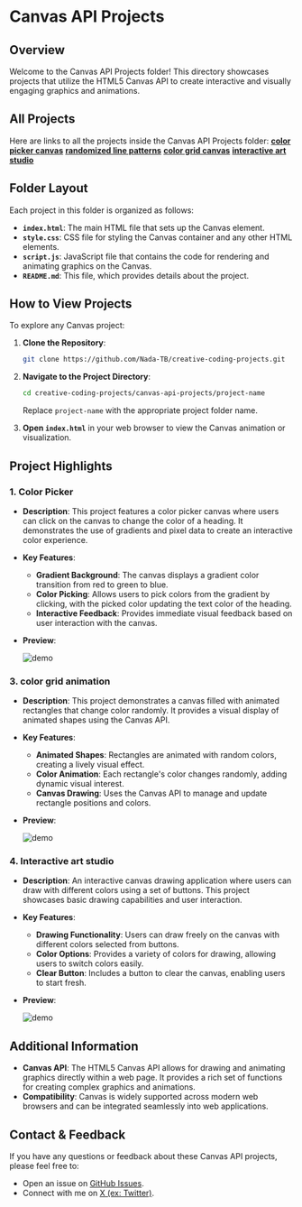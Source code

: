 
# Canvas API Projects

## Overview

Welcome to the Canvas API Projects folder! This directory showcases projects that utilize the HTML5 Canvas API to create interactive and visually engaging graphics and animations.

## All Projects

Here are links to all the projects inside the Canvas API Projects folder:
**[color picker canvas](https://github.com/Nada-TB/creative-coding-projects/tree/main/canvas-api-projects/color-picker-canvas)**
**[randomized line patterns](https://github.com/Nada-TB/creative-coding-projects/tree/main/canvas-api-projects/randomized-line-patterns)**
**[color grid canvas](https://github.com/Nada-TB/creative-coding-projects/tree/main/canvas-api-projects/color-grid-animation)**
**[interactive art studio](https://github.com/Nada-TB/creative-coding-projects/tree/main/canvas-api-projects/interactive-art-studio-application)**

## Folder Layout

Each project in this folder is organized as follows:

- **`index.html`**: The main HTML file that sets up the Canvas element.
- **`style.css`**: CSS file for styling the Canvas container and any other HTML elements.
- **`script.js`**: JavaScript file that contains the code for rendering and animating graphics on the Canvas.
- **`README.md`**: This file, which provides details about the project.

## How to View Projects

To explore any Canvas project:

1. **Clone the Repository**:
   ```bash
   git clone https://github.com/Nada-TB/creative-coding-projects.git
   ```
2. **Navigate to the Project Directory**:
   ```bash
   cd creative-coding-projects/canvas-api-projects/project-name
   ```
   Replace `project-name` with the appropriate project folder name.

3. **Open `index.html`** in your web browser to view the Canvas animation or visualization.

## Project Highlights

### 1. **Color Picker**
- **Description**: This project features a color picker canvas where users can click on the canvas to change the color of a heading. It demonstrates the use of gradients and pixel data to create an interactive color experience.
- **Key Features**:
  - **Gradient Background**: The canvas displays a gradient color transition from red to green to blue.
  - **Color Picking**: Allows users to pick colors from the gradient by clicking, with the picked color updating the text color of the heading.
  - **Interactive Feedback**: Provides immediate visual feedback based on user interaction with the canvas.
- **Preview**:

  ![demo](https://codepen.io/Nada_T/full/mdzqrXG)

### 3. **color grid animation**
- **Description**: This project demonstrates a canvas filled with animated rectangles that change color randomly. It provides a visual display of animated shapes using the Canvas API.
- **Key Features**:
  - **Animated Shapes**: Rectangles are animated with random colors, creating a lively visual effect.
  - **Color Animation**: Each rectangle's color changes randomly, adding dynamic visual interest.
  - **Canvas Drawing**: Uses the Canvas API to manage and update rectangle positions and colors.
- **Preview**:

  ![demo](https://codepen.io/Nada_T/full/abzXjpq)

### 4. **Interactive art studio**
- **Description**: An interactive canvas drawing application where users can draw with different colors using a set of buttons. This project showcases basic drawing capabilities and user interaction.
- **Key Features**:
  - **Drawing Functionality**: Users can draw freely on the canvas with different colors selected from buttons.
  - **Color Options**: Provides a variety of colors for drawing, allowing users to switch colors easily.
  - **Clear Button**: Includes a button to clear the canvas, enabling users to start fresh.
- **Preview**:

  ![demo](https://codepen.io/Nada_T/full/XWxzzBL)

## Additional Information

- **Canvas API**: The HTML5 Canvas API allows for drawing and animating graphics directly within a web page. It provides a rich set of functions for creating complex graphics and animations.
- **Compatibility**: Canvas is widely supported across modern web browsers and can be integrated seamlessly into web applications.

## Contact & Feedback

If you have any questions or feedback about these Canvas API projects, please feel free to:

- Open an issue on [GitHub Issues](https://github.com/Nada-TB/creative-coding-projects/issues).
- Connect with me on [X (ex: Twitter)](https://x.com/Nada__Ta).

